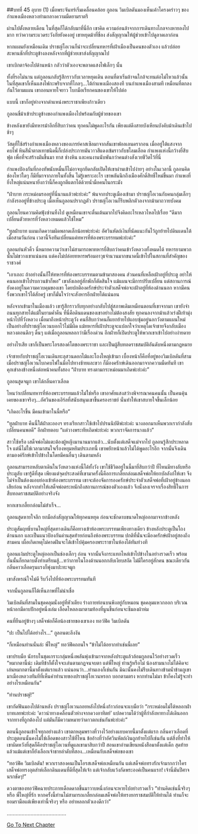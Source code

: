 ##บทที่ 45 อุบาย (1)
เมื่อพระจันทร์เริ่มเคลื่อนคล้อย กูลอน วิมเบิลดันมองเห็นเค้าโครงคร่าวๆ ของกำแพงเมืองหลวงท่ามกลางความมืดยามราตรี


ผ่านไปตั้งหลายเดือน ในที่สุดก็ได้กลับมาที่นี่อีก เขาคิด ความอ่อนล้าจากการเดินทางไกลจางหายลงไปมาก ทว่าความระแวดระวังภัยยังคงอยู่ เขาหยุดม้าที่ขี่ลง ส่งสัญญาณให้ผู้ช่วยเข้าไปดูลาดเลาก่อน


หากแผนยังเหมือนเดิม ปราชญ์โอเวนก็น่าจะเปลี่ยนทหารที่เฝ้าเมืองเป็นคนของตัวเอง แล้วปล่อยสะพานชักที่ประตูข้างลงหลังจากที่ผู้ช่วยเขาส่งสัญญาณไป


เขาเบิกตาจ้องไปด้านหน้า กลัวว่าตัวเองจะพลาดแสงไฟเล็กๆ นั้น


ทั้งที่รอไม่นาน แต่กูลอนกลับรู้สึกราวกับเวลาหยุดเดิน ตอนที่ตาเริ่มล้าจนใกล้จะทนต่อไม่ไหวแล้วนั้น ในที่สุดเขาก็เห็นแสงไฟกะพริบจากที่ไกลๆ...ใต้กำแพงเมืองสองที บนกำแพงเมืองสามที เหมือนที่ตกลงกันไว้ตามแผน เขาถอนหายใจยาว โบกมือเรียกคนของเขาให้ไปต่อ


แบบนี้ เขาก็อยู่ห่างจากตำแหน่งพระราชาเพียงก้าวเดียว


กูลอนขี่ม้าเข้าประตูข้างของกำแพงเมืองไปพร้อมกับผู้ช่วยของเขา


ข้างหลังเขายังมีทหารม้าอีกยี่สิบกว่าคน ทุกคนไม่พูดอะไรกัน เพียงแต่ดึงสายบังเหียนบังคับม้าเดินเข้าไปช้าๆ


วัสดุที่ใช้สร้างกำแพงเมืองหลวงของเกรย์คาสเซิลมาจากสันเขาฟอลเลนดรากอน เมื่ออยู่ใต้แสงจากคบไฟ หินสีน้ำตาลเทาชนิดนี้ก็เปล่งประกายมันวาวสีแดงเข้มราวกับชโลมเลือด กำแพงแห่งนี้กว้างยี่สิบฟุต เพื่อที่จะสร้างมันขึ้นมา ทาส ช่างหิน และคนงานนับพันกว่าคนต่างสังเวยชีวิตไว้ที่นี่


กำแพงป้องกันที่กองทัพนับหมื่นก็ไม่อาจบุกยึดกลับเปิดให้เขาผ่านเข้าไปง่ายๆ อย่างในเวลานี้ กูลอนคิด ช่องโหว่ใดๆ ก็มีที่มาจากภายในทั้งสิ้น ไม่รู้เพราะอะไร เขาพลันนึกถึงเมืองศักดิ์สิทธิ์ใหม่ขึ้นมา กำแพงที่ยิ่งใหญ่แน่นหนายิ่งกว่านี้ก็คงถูกตีแตกได้ด้วยน้ำมือคนในกระมัง


“ฝ่าบาท กระหม่อมรออยู่ที่นี่นานแล้วพ่ะย่ะค่ะ” พ้นจากประตูเมืองเข้ามา ปราชญ์โอเวนกับคนกลุ่มเล็กๆ กำลังรออยู่ที่ข้างประตู เมื่อเห็นกูลอนปรากฏตัว ปราชญ์โอเวนก็รีบพลิกตัวลงจากม้ามาถวายบังคม


กูลอนโยนความคิดฟุ้งซ่านทิ้งไป ดูเหมือนเขาจะตื่นเต้นมากไปจึงคิดอะไรเหลวไหลไปเรื่อย “ดีมาก เปลี่ยนตัวทหารที่วังหลวงหมดแล้วใช่ไหม”


“ทูลฝ่าบาท แผนเกิดความผิดพลาดเล็กน้อยพ่ะย่ะค่ะ อัศวินหัตถ์เงินที่นัดแนะกันไว้ถูกย้ายไปดินแดนใต้เมื่อสามวันก่อน เวลานี้จึงทันเปลี่ยนแค่ทหารที่ห้องพระบรรทมพ่ะย่ะค่ะ”


กูลอนย่นหัวคิ้ว นี่หมายความว่าเขาไม่สามารถพาทหารยี่สิบกว่าคนเข้าวังหลวงทั้งหมดได้ ทหารยามพวกนั้นไม่ขวางเขาแน่นอน แต่คงไม่ปล่อยทหารพร้อมอาวุธจำนวนมากขนาดนี้เข้าไปในสถานที่สำคัญของราชวงศ์


“เอาเถอะ ถ้าอย่างนั้นก็ให้ทหารที่ห้องพระบรรทมตามข้ามาสองคน ส่วนคนที่เหลือเฝ้าอยู่ที่ประตู อย่าให้คนนอกเข้าไปรบกวนข้าก็พอ” เขาลังเลอยู่สักพักก็ตัดสินใจ แม้แผนจะมีการปรับเปลี่ยน แต่สถานการณ์ยังคงอยู่ในความควบคุมของเขา โดยปกติองครักษ์ประจำตัวเสด็จพ่อจะเฝ้าอยู่ที่ห้องด้านนอก หากมีคนรั้งพวกเขาไว้ได้สักครู่ เขาก็มั่นใจว่าจะสังหารอีกฝ่ายได้แน่นอน


หลังจากเข้ามาในเมืองแล้ว เขารู้สึกราวกับทุกอย่างกลับไปสู่สภาพเดิมเหมือนตอนที่เขาจากมา เขายังจำถนนทุกสายได้แม้ในยามค่ำคืน ที่นี่คือดินแดนของเขาอย่างไม่ต้องสงสัย ทุกคนลงจากม้าแล้วเร่งฝีเท้ามุ่งหน้าไปที่วังหลวง เมื่อมาถึงหน้าประตูวัง คนยี่สิบกว่าคนก็แยกย้ายไปแอบซุ่มอยู่นอกวังตามแผนใหม่ เป็นอย่างที่ปราชญ์โอเวนบอกไว้ไม่มีผิด แม้ทหารที่เฝ้าประตูจะแปลกใจว่าเหตุใดเจ้าชายจึงกลับเมืองหลวงตอนดึกๆ ดื่นๆ แต่เมื่อกูลอนหลอกว่ามีเรื่องด่วน อีกฝ่ายก็เปิดประตูให้พวกเขาเข้าไปอย่างง่ายดาย


อย่างไรเสีย เขาก็เป็นพระโอรสองค์โตของพระราชา และเป็นผู้สืบทอดราชสมบัติอันดับหนึ่งตามกฎหมาย


เจ้าชายกับปราชญ์โอเวนเดินทะลุสวนดอกไม้และโถงใหญ่เข้ามา เบื้องหน้าก็คือที่อยู่ของวิมเบิลดันที่สาม เมื่อปราชญ์โอเวนโบกคบไฟในมือไปทางซ้ายและขวา ก็มีองครักษ์เดินออกมาจากความมืดทันที เขาคุกเข่าลงข้างหนึ่งต่อหน้าคนทั้งสอง “ฝ่าบาท ทรงตามกระหม่อมมาเถิดพ่ะย่ะค่ะ”


กูลอนสูดจมูก เขาได้กลิ่นคาวเลือด


ไหนว่าเปลี่ยนทหารที่ห้องพระบรรทมแล้วไม่ใช่หรือ เขาอาศัยแสงสว่างพิจารณาคนคนนั้น เป็นคนคุ้นเคยของเขาจริงๆ...อัศวินของเอิร์ลที่สนับสนุนเขาขึ้นครองราชย์ นั่นทำให้เขาสบายใจขึ้นเล็กน้อย


“เกิดอะไรขึ้น มีคนเข้ามาในนี้หรือ”


“ทูลฝ่าบาท คืนนี้ใต้ฝ่าละอองฯ ทรงเรียกสาวใช้เข้าไปปรนนิบัติพ่ะย่ะค่ะ นางออกมาเห็นพวกเรากำลังสับเปลี่ยนคนพอดี” อีกฝ่ายตอบ “แต่วางพระทัยเถิดพ่ะย่ะค่ะ พวกเราจัดการนางแล้ว”


สาวใช้หรือ เสด็จพ่อไม่แตะต้องผู้หญิงมานานมากแล้ว...นับตั้งแต่เสด็จแม่จากไป กูลอนรู้สึกประหลาดใจ แต่นี่ไม่ใช่เวลามาสนใจเรื่องหยุมหยิมประเภทนี้ เขาพยักหน้าแล้วไม่ได้พูดอะไรอีก จากนั้นจึงเดินตามองค์รักษ์เข้าไปข้างในโดยมีคนอื่นๆ เดินตามหลัง


กูลอนสามารถหลับตาเดินในวังหลวงแห่งนี้ได้ทั้งวัง เขาใช้ชีวิตอยู่ในนี้มายี่สิบกว่าปี ที่ไหนมีทางลับหรือประตูลับ เขารู้ดีที่สุด เพียงแต่จุดประสงค์ที่เขามาครั้งนี้คือการเกลี้ยกล่อมเสด็จพ่อให้ยกบัลลังก์ให้เขา จึงไม่จำเป็นต้องแอบย่องเข้าห้องพระบรรทม เขาจะต้องจัดการองครักษ์ประจำตัวเสด็จพ่อที่เฝ้าอยู่ข้างนอกเสียก่อน หลังจากทำให้เสด็จพ่อตระหนักถึงสถานการณ์ของตัวเองแล้ว จึงนั่งลงเจรจาเรื่องสิทธิ์ในการสืบทอดราชสมบัติอย่างจริงจัง


หากเขาเกลี้ยกล่อมไม่สำเร็จ...


กูลอนสูดหายใจลึก ยกมือส่งสัญญาณให้ทุกคนหยุด ก่อนจะชักดาบขนาดใหญ่ออกมาจากข้างหลัง


ประตูสัมฤทธิ์บานใหญ่ที่สุดทางเดินก็คือทางเข้าห้องพระบรรทมเพียงทางเดียว ข้างหลังประตูเป็นโถงด้านนอก และเป็นแนวป้องกันด่านสุดท้ายก่อนถึงห้องพระบรรทม ปกติที่นั่นจะมีองครักษ์เฝ้าอยู่สองถึงสามคน เผื่อเกิดเหตุไม่คาดฝันจะได้เข้าไปคุ้มครองพระราชาในห้องได้ทันท่วงที


กูลอนแง้มประตูใหญ่ออกเป็นช่องเล็กๆ ก่อน จากนั้นจึงกระแทกไหล่เข้าไปข้างในอย่างรวดเร็ว พร้อมกันนั้นก็ยกดาบตั้งท่าเตรียมสู้...ทว่าภายในโถงด้านนอกกลับเงียบสงัด ไม่มีใครอยู่สักคน ขณะเดียวกัน กลิ่นคาวเลือดรุนแรงก็พุ่งมาปะทะจมูก


เขาสังหรณ์ใจไม่ดี รีบวิ่งไปที่ห้องพระบรรทมทันที


จากนั้นกูลอนก็ได้เห็นภาพที่ไม่น่าเชื่อ


วิมเบิลดันที่สามในชุดคลุมนั่งอยู่ที่หัวเตียง ร่างกายท่อนบนพิงอยู่กับหมอน ชุดคลุมแหวกออก บริเวณหน้าอกมีดาบปักอยู่หนึ่งเล่ม เลือดไหลลงมาตามท้องที่นูนขึ้นก่อนจะซึมลงผ้าห่ม


คนที่ยืนอยู่ข้างๆ เสด็จพ่อก็คือน้องชายของเขาเอง ทอว์ฟิค วิมเบิลดัน


“ปะ เป็นไปได้อย่างไร...” กูลอนตะลึงงัน


“ก็เหมือนท่านนั่นล่ะ พี่ใหญ่” ทอว์ฟิคถอนใจ “ข้าไม่ได้อยากทำเช่นนี้เลย”


เขาปรบมือ นักรบในชุดเกราะกลุ่มหนึ่งพลันพุ่งเข้ามาจากหลังประตูแล้วล้อมกูลอนไว้อย่างรวดเร็ว “หมากตานี้น่ะ เดิมทีข้าก็ตั้งใจจะเล่นตามกฎจนจบตา แต่พี่ใหญ่ ท่านรู้หรือไม่ น้องสามนางไม่ได้คิดจะเล่นหมากตานี้มาตั้งแต่แรกแล้ว แน่นอนว่า...ท่านเองก็เช่นกัน มิฉะนั้นคงไม่รีบเดินทางข้ามน้ำข้ามภูเขามาเมืองหลวงทันทีที่เห็นคำทำนายของปราชญ์โอเวนหรอก บอกตามตรง หากท่านไม่มา ข้าก็คงไม่รู้จะทำอย่างไรเหมือนกัน”


“ท่านปราชญ์!”


เขากัดฟันมองไปด้านหลัง ปราชญ์โอเวนถอยหลังไปหนึ่งก้าวก่อนจะแบมือว่า “กระหม่อมไม่ได้หลอกฝ่าบาทเลยพ่ะย่ะค่ะ ‘ดาวนำทางเคลื่อนตัวห่างจากดวงอาทิตย์’ แปลความได้ว่าผู้ที่กำลังหาทางได้เดินออกจากทางที่ถูกต้องไป แต่มันก็มีความหมายว่าดาวตกเช่นกันพ่ะย่ะค่ะ”


ตอนนี้กูลอนเข้าใจทุกอย่างแล้ว เขาตกหลุมพรางที่วางไว้อย่างแยบคายนี้มาตั้งแต่แรก กลิ่นคาวเลือดที่ประตูตอนนั้นคงไม่ใช่เลือดของสาวใช้ที่ไหน ข้ออ้างที่ว่าอัศวินหัตถ์เงินถูกย้ายไปก็เช่นกัน แต่สิ่งที่ทำให้เขาผิดหวังที่สุดก็คือปราชญ์โอเวนที่ดูแลเขามาสิบกว่าปี สอนเขาอ่านเขียนหนังสือมาตั้งแต่เด็ก สุดท้ายแล้วแม้แต่เขาก็ยังเลือกเจ้าชายลำดับที่สอง...เหมือนกับเสด็จพ่อของเขา


“ทอว์ฟิค วิมเบิลดัน! พวกเราสองคนเป็นโอรสเสด็จพ่อเหมือนกัน แต่เสด็จพ่อทรงรักเจ้ามากกว่าใคร เสด็จพ่อทรงอุตส่าห์เลือกดินแดนที่ดีที่สุดให้เจ้า แต่เจ้ากลับแว้งกัดพระองค์เป็นคนแรก! เจ้านี่มันปีศาจนรกชัดๆ!”


ดวงตาของทอว์ฟิคฉายประกายเดือดดาลขึ้นมาวาบหนึ่งก่อนจะหายไปอย่างรวดเร็ว “ท่านคิดเช่นนี้จริงๆ หรือ พี่ใหญ่ที่รัก หากครั้งนี้ท่านไม่สามารถเกลี้ยกล่อมเสด็จพ่อให้ทรงยกราชสมบัติให้ท่านได้ ท่านก็จะยอมรามือแต่เพียงเท่านี้จริงๆ หรือ อย่าหลอกตัวเองดีกว่า”


........................................


[Go To Next Chapter]( ./46.md)
